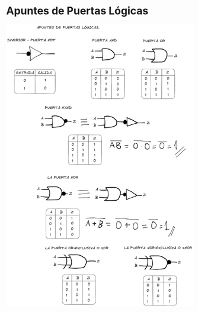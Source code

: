 # Apuntes de Puertas Lógicas

<picture>
    <source media="(prefers-color-scheme: dark)" srcset="./puertas-logicas-dark.png" />
    <source media="(prefers-color-scheme: light)" srcset="./puertas-logicas-light.png" />
    <img alt="Apuntes de puertas lógicas." src="./puertas-logicas-light.png" />
</picture>
